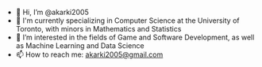 - 👋 Hi, I’m @akarki2005
- 📖 I'm currently specializing in Computer Science at the University of Toronto, with minors in Mathematics and Statistics
- 👀 I’m interested in the fields of Game and Software Development, as well as Machine Learning and Data Science
- 📫 How to reach me: akarki2005@gmail.com

<!---
akarki2005/akarki2005 is a ✨ special ✨ repository because its `README.md` (this file) appears on your GitHub profile.
You can click the Preview link to take a look at your changes.
--->
